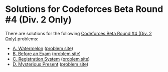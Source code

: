 # Solutions for Codeforces Beta Round #4 (Div. 2 Only)

There are solutions for the following [Codeforces Beta Round #4 (Div. 2 Only)](https://codeforces.com/contests/4) problems:

- [A. Watermelon](a.cc)
  ([problem site](https://codeforces.com/contest/4/problem/A))
- [B. Before an Exam](b.cc)
  ([problem site](https://codeforces.com/contest/4/problem/B))
- [C. Registration System](c.cc)
  ([problem site](https://codeforces.com/contest/4/problem/C))
- [D. Mysterious Present](d.cc)
  ([problem site](https://codeforces.com/contest/4/problem/D))
